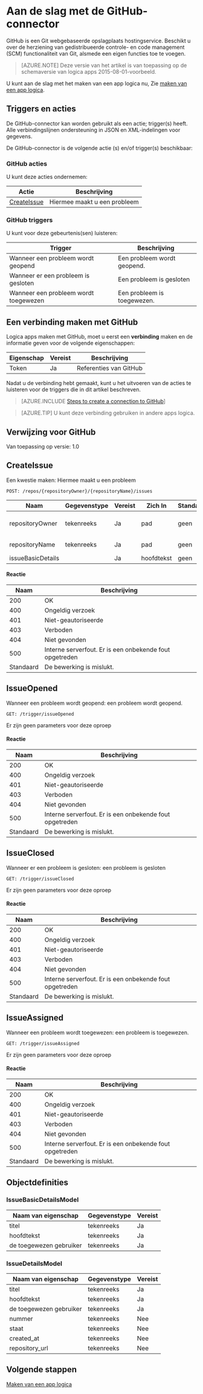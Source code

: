 <properties
pageTitle="GitHub | Microsoft Azure"
description="Logica apps maken met Azure App-service. GitHub is een Git webgebaseerde opslagplaats hostingservice. Beschikt u over de herziening van gedistribueerde controle- en code management (SCM) functionaliteit van Git, alsmede een eigen functies toe te voegen."
services="logic-apps"   
documentationCenter=".net,nodejs,java"  
authors="msftman"   
manager="erikre"    
editor=""
tags="connectors" />

<tags
ms.service="logic-apps"
ms.devlang="multiple"
ms.topic="article"
ms.tgt_pltfrm="na"
ms.workload="integration"
ms.date="08/18/2016"
ms.author="deonhe"/>

# <a name="get-started-with-the-github-connector"></a>Aan de slag met de GitHub-connector

GitHub is een Git webgebaseerde opslagplaats hostingservice. Beschikt u over de herziening van gedistribueerde controle- en code management (SCM) functionaliteit van Git, alsmede een eigen functies toe te voegen.

>[AZURE.NOTE] Deze versie van het artikel is van toepassing op de schemaversie van logica apps 2015-08-01-voorbeeld. 

U kunt aan de slag met het maken van een app logica nu, Zie [maken van een app logica](../app-service-logic/app-service-logic-create-a-logic-app.md).

## <a name="triggers-and-actions"></a>Triggers en acties

De GitHub-connector kan worden gebruikt als een actie; trigger(s) heeft. Alle verbindingslijnen ondersteuning in JSON en XML-indelingen voor gegevens. 

 De GitHub-connector is de volgende actie (s) en/of trigger(s) beschikbaar:

### <a name="github-actions"></a>GitHub acties
U kunt deze acties ondernemen:

|Actie|Beschrijving|
|--- | ---|
|[CreateIssue](connectors-create-api-github.md#createissue)|Hiermee maakt u een probleem|
### <a name="github-triggers"></a>GitHub triggers
U kunt voor deze gebeurtenis(sen) luisteren:

|Trigger | Beschrijving|
|--- | ---|
|Wanneer een probleem wordt geopend|Een probleem wordt geopend.|
|Wanneer er een probleem is gesloten|Een probleem is gesloten|
|Wanneer een probleem wordt toegewezen|Een probleem is toegewezen.|


## <a name="create-a-connection-to-github"></a>Een verbinding maken met GitHub
Logica apps maken met GitHub, moet u eerst een **verbinding** maken en de informatie geven voor de volgende eigenschappen: 

|Eigenschap| Vereist|Beschrijving|
| ---|---|---|
|Token|Ja|Referenties van GitHub|
Nadat u de verbinding hebt gemaakt, kunt u het uitvoeren van de acties te luisteren voor de triggers die in dit artikel beschreven. 

>[AZURE.INCLUDE [Steps to create a connection to GitHub](../../includes/connectors-create-api-github.md)]

>[AZURE.TIP] U kunt deze verbinding gebruiken in andere apps logica.

## <a name="reference-for-github"></a>Verwijzing voor GitHub
Van toepassing op versie: 1.0

## <a name="createissue"></a>CreateIssue
Een kwestie maken: Hiermee maakt u een probleem 

```POST: /repos/{repositoryOwner}/{repositoryName}/issues``` 

| Naam| Gegevenstype|Vereist|Zich In|Standaardwaarde|Beschrijving|
| ---|---|---|---|---|---|
|repositoryOwner|tekenreeks|Ja|pad|geen|De eigenaar van de opslagplaats|
|repositoryName|tekenreeks|Ja|pad|geen|Naam opslagplaats|
|issueBasicDetails| |Ja|hoofdtekst|geen|Probleemdetails|

#### <a name="response"></a>Reactie

|Naam|Beschrijving|
|---|---|
|200|OK|
|400|Ongeldig verzoek|
|401|Niet-geautoriseerde|
|403|Verboden|
|404|Niet gevonden|
|500|Interne serverfout. Er is een onbekende fout opgetreden|
|Standaard|De bewerking is mislukt.|


## <a name="issueopened"></a>IssueOpened
Wanneer een probleem wordt geopend: een probleem wordt geopend. 

```GET: /trigger/issueOpened``` 

Er zijn geen parameters voor deze oproep
#### <a name="response"></a>Reactie

|Naam|Beschrijving|
|---|---|
|200|OK|
|400|Ongeldig verzoek|
|401|Niet-geautoriseerde|
|403|Verboden|
|404|Niet gevonden|
|500|Interne serverfout. Er is een onbekende fout opgetreden|
|Standaard|De bewerking is mislukt.|


## <a name="issueclosed"></a>IssueClosed
Wanneer er een probleem is gesloten: een probleem is gesloten 

```GET: /trigger/issueClosed``` 

Er zijn geen parameters voor deze oproep
#### <a name="response"></a>Reactie

|Naam|Beschrijving|
|---|---|
|200|OK|
|400|Ongeldig verzoek|
|401|Niet-geautoriseerde|
|403|Verboden|
|404|Niet gevonden|
|500|Interne serverfout. Er is een onbekende fout opgetreden|
|Standaard|De bewerking is mislukt.|


## <a name="issueassigned"></a>IssueAssigned
Wanneer een probleem wordt toegewezen: een probleem is toegewezen. 

```GET: /trigger/issueAssigned``` 

Er zijn geen parameters voor deze oproep
#### <a name="response"></a>Reactie

|Naam|Beschrijving|
|---|---|
|200|OK|
|400|Ongeldig verzoek|
|401|Niet-geautoriseerde|
|403|Verboden|
|404|Niet gevonden|
|500|Interne serverfout. Er is een onbekende fout opgetreden|
|Standaard|De bewerking is mislukt.|


## <a name="object-definitions"></a>Objectdefinities 

### <a name="issuebasicdetailsmodel"></a>IssueBasicDetailsModel


| Naam van eigenschap | Gegevenstype | Vereist |
|---|---|---|
|titel|tekenreeks|Ja |
|hoofdtekst|tekenreeks|Ja |
|de toegewezen gebruiker|tekenreeks|Ja |



### <a name="issuedetailsmodel"></a>IssueDetailsModel


| Naam van eigenschap | Gegevenstype | Vereist |
|---|---|---|
|titel|tekenreeks|Ja |
|hoofdtekst|tekenreeks|Ja |
|de toegewezen gebruiker|tekenreeks|Ja |
|nummer|tekenreeks|Nee |
|staat|tekenreeks|Nee |
|created_at|tekenreeks|Nee |
|repository_url|tekenreeks|Nee |


## <a name="next-steps"></a>Volgende stappen
[Maken van een app logica](../app-service-logic/app-service-logic-create-a-logic-app.md)